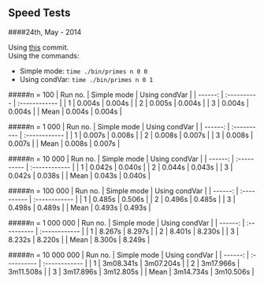 Speed Tests
-----------

####24th, May - 2014

Using [this](https://github.com/Rafikii/SOPE-FEUP/commit/cff5fc12cda00fd6a779fbaab5f7e5b89fe43ce9) commit.  
Using the commands:
- Simple mode: ``` time ./bin/primes n 0 0 ```
- Using condVar: ``` time ./bin/primes n 0 1 ```

#####n = 100
| Run no. | Simple mode | Using condVar |
| ------: | :---------- | :------------ |
| 1       | 0.004s      | 0.004s	    	|
| 2       | 0.005s      | 0.004s	    	|
| 3       | 0.004s		  | 0.004s	    	|
| Mean    | 0.004s	    | 0.004s	    	|

#####n = 1 000
| Run no. | Simple mode | Using condVar |
| ------: | :---------- | :------------ |
| 1       | 0.007s      | 0.008s	    	|
| 2       | 0.008s      | 0.007s	    	|
| 3       | 0.008s      | 0.007s	    	|
| Mean    | 0.008s      | 0.007s	    	|

#####n = 10 000
| Run no. | Simple mode | Using condVar |
| ------: | :---------- | :------------ |
| 1       | 0.042s      | 0.040s	    	|
| 2       | 0.044s      | 0.043s	    	|
| 3       | 0.042s      | 0.038s	    	|
| Mean    | 0.043s      | 0.040s	    	|

#####n = 100 000
| Run no. | Simple mode | Using condVar |
| ------: | :---------- | :------------ |
| 1       | 0.485s      | 0.506s	    	|
| 2       | 0.496s      | 0.485s	    	|
| 3       | 0.498s      | 0.489s	    	|
| Mean    | 0.493s      | 0.493s	    	|

#####n = 1 000 000
| Run no. | Simple mode | Using condVar |
| ------: | :---------- | :------------ |
| 1       | 8.267s      | 8.297s	    	|
| 2       | 8.401s      | 8.230s	    	|
| 3       | 8.232s      | 8.220s	    	|
| Mean    | 8.300s      | 8.249s	    	|

#####n = 10 000 000
| Run no. | Simple mode | Using condVar |
| ------: | :---------- | :------------ |
| 1       | 3m08.341s   | 3m07.204s	   	|
| 2       | 3m17.966s   | 3m11.508s	   	|
| 3       | 3m17.896s   | 3m12.805s	   	|
| Mean    | 3m14.734s   | 3m10.506s	   	|

